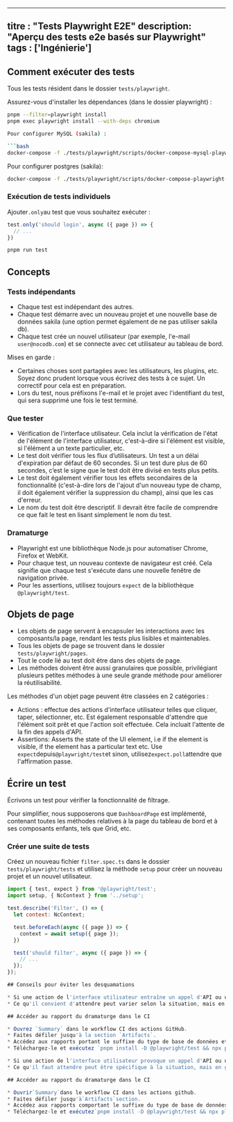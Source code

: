 ***

titre : "Tests Playwright E2E"
description: "Aperçu des tests e2e basés sur Playwright"
tags : ['Ingénierie']
-------------------------

## Comment exécuter des tests

Tous les tests résident dans le dossier `tests/playwright`.

Assurez-vous d'installer les dépendances (dans le dossier playwright) :

```bash
pnpm --filter=playwright install
pnpm exec playwright install --with-deps chromium

Pour configurer MySQL (sakila) :

```bash
docker-compose -f ./tests/playwright/scripts/docker-compose-mysql-playwright.yml  up -d
```

Pour configurer postgres (sakila):

```bash
docker-compose -f ./tests/playwright/scripts/docker-compose-playwright-pg.yml 
```

### Exécution de tests individuels

Ajouter`.only`au test que vous souhaitez exécuter :

```js
test.only('should login', async ({ page }) => {
  // ...
})
```

```bash
pnpm run test
```

## Concepts

### Tests indépendants

* Chaque test est indépendant des autres.
* Chaque test démarre avec un nouveau projet et une nouvelle base de données sakila (une option permet également de ne pas utiliser sakila db).
* Chaque test crée un nouvel utilisateur (par exemple, l'e-mail `user@nocodb.com`) et se connecte avec cet utilisateur au tableau de bord.

Mises en garde :

* Certaines choses sont partagées avec les utilisateurs, les plugins, etc. Soyez donc prudent lorsque vous écrivez des tests à ce sujet. Un correctif pour cela est en préparation.
* Lors du test, nous préfixons l'e-mail et le projet avec l'identifiant du test, qui sera supprimé une fois le test terminé.

### Que tester

* Vérification de l'interface utilisateur. Cela inclut la vérification de l'état de l'élément de l'interface utilisateur, c'est-à-dire si l'élément est visible, si l'élément a un texte particulier, etc.
* Le test doit vérifier tous les flux d’utilisateurs. Un test a un délai d'expiration par défaut de 60 secondes. Si un test dure plus de 60 secondes, c’est le signe que le test doit être divisé en tests plus petits.
* Le test doit également vérifier tous les effets secondaires de la fonctionnalité (c'est-à-dire lors de l'ajout d'un nouveau type de champ, il doit également vérifier la suppression du champ), ainsi que les cas d'erreur.
* Le nom du test doit être descriptif. Il devrait être facile de comprendre ce que fait le test en lisant simplement le nom du test.

### Dramaturge

* Playwright est une bibliothèque Node.js pour automatiser Chrome, Firefox et WebKit.
* Pour chaque test, un nouveau contexte de navigateur est créé. Cela signifie que chaque test s'exécute dans une nouvelle fenêtre de navigation privée.
* Pour les assertions, utilisez toujours `expect` de la bibliothèque `@playwright/test`.
## Objets de page

* Les objets de page servent à encapsuler les interactions avec les composants/la page, rendant les tests plus lisibles et maintenables.
* Tous les objets de page se trouvent dans le dossier `tests/playwright/pages`.
* Tout le code lié au test doit être dans des objets de page.
* Les méthodes doivent être aussi granulaires que possible, privilégiant plusieurs petites méthodes à une seule grande méthode pour améliorer la réutilisabilité.

Les méthodes d'un objet page peuvent être classées en 2 catégories :

* Actions : effectue des actions d'interface utilisateur telles que cliquer, taper, sélectionner, etc. Est également responsable d'attendre que l'élément soit prêt et que l'action soit effectuée. Cela incluait l'attente de la fin des appels d'API.
* Assertions: Asserts the state of the UI element, i.e if the element is visible, if the element has a particular text etc. Use `expect`depuis`@playwright/test`et sinon, utilisez`expect.poll`attendre que l'affirmation passe.

## Écrire un test

Écrivons un test pour vérifier la fonctionnalité de filtrage.

Pour simplifier, nous supposerons que `DashboardPage` est implémenté, contenant toutes les méthodes relatives à la page du tableau de bord et à ses composants enfants, tels que Grid, etc.

### Créer une suite de tests

Créez un nouveau fichier `filter.spec.ts` dans le dossier `tests/playwright/tests` et utilisez la méthode `setup` pour créer un nouveau projet et un nouvel utilisateur.

```js
import { test, expect } from '@playwright/test';
import setup, { NcContext } from '../setup';

test.describe('Filter', () => {
  let context: NcContext;

  test.beforeEach(async ({ page }) => {
    context = await setup({ page });
  })

  test('should filter', async ({ page }) => {
    // ...
  });
});

## Conseils pour éviter les desquamations

* Si une action de l'interface utilisateur entraîne un appel d'API ou un changement d'état de l'interface utilisateur, assurez-vous d'attendre la fin de cet appel d'API ou le changement d'état de l'interface utilisateur.
* Ce qu'il convient d'attendre peut varier selon la situation, mais en général, il est préférable d'attendre que l'état final soit atteint.

## Accéder au rapport du dramaturge dans le CI

* Ouvrez `Summary` dans le workflow CI des actions GitHub.
* Faites défiler jusqu'à la section `Artifacts`.
* Accédez aux rapports portant le suffixe du type de base de données et du numéro de partition (correspondant au nom du workflow CI).
* Téléchargez-le et exécutez `pnpm install -D @playwright/test && npx playwright show-report ./` dans le dossier téléchargé.

* Si une action de l'interface utilisateur provoque un appel d'API ou un changement d'état de l'interface utilisateur, attendez que cet appel d'API se termine ou que l'état de l'interface utilisateur change.
* Ce qu'il faut attendre peut être spécifique à la situation, mais en général, il est préférable d'attendre que l'état final soit atteint, c'est-à-dire dans le cas de la création d'un filtre, alors qu'il semble qu'attendre que l'API du filtre se termine soit suffisant, mais après son retournez, les enregistrements de la table sont rechargés et l'état de l'interface utilisateur change, il est donc préférable d'attendre que les enregistrements de la table soient rechargés.

## Accéder au rapport du dramaturge dans le CI

* Ouvrir`Summary`dans le workflow CI dans les actions github.
* Faites défiler jusqu'à`Artifacts`section.
* Accédez aux rapports comportant le suffixe du type de base de données et du numéro de partition (correspondant au nom du flux de travail CI). c'est à dire`playwright-report-mysql-2`est pour`playwright-mysql-2`flux de travail.
* Téléchargez-le et exécutez`pnpm install -D @playwright/test && npx playwright show-report ./`dans le dossier téléchargé.
